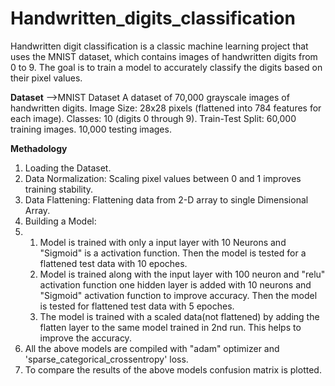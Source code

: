 # Handwritten_digits_classification

  Handwritten digit classification is a classic machine learning project that uses the MNIST dataset, which contains images of handwritten digits from 0 to 9. The goal is to train a model to accurately classify the digits based on their pixel values.

**Dataset**
-->MNIST Dataset
A dataset of 70,000 grayscale images of handwritten digits.
Image Size: 28x28 pixels (flattened into 784 features for each image).
Classes: 10 (digits 0 through 9).
Train-Test Split:
60,000 training images.
10,000 testing images.

**Methadology**
1. Loading the Dataset.
2. Data Normalization: Scaling pixel values between 0 and 1 improves training stability.
3. Data Flattening: Flattening data from 2-D array to single Dimensional Array.
4. Building a Model:
5. 1. Model is trained with only a input layer with 10 Neurons and "Sigmoid" is a activation function. Then the model is tested for a flattened test data with 10 epoches.
   2. Model is trained along with the input layer with 100 neuron and "relu" activation function one hidden layer is added with 10 neurons and "Sigmoid" activation function to improve accuracy. Then the model is tested for flattened test data with 5 epoches.
   3. The model is trained with a scaled data(not flattened) by adding the flatten layer to the same model trained in 2nd run. This helps to improve the accuracy.
6. All the above models are compiled with "adam" optimizer and 'sparse_categorical_crossentropy' loss.
7. To compare the results of the above models confusion matrix is plotted.

